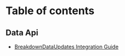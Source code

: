 # Table of contents

## Data Api

* [BreakdownDataUpdates Integration Guide](breakdown-data-update-integration-guide.yaml.md)

